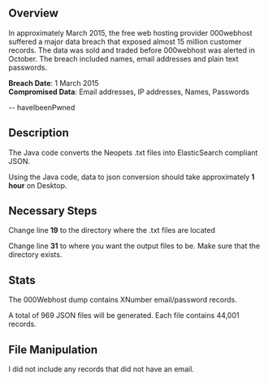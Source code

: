 ## Overview

In approximately March 2015, the free web hosting provider 000webhost suffered a major data breach that exposed almost 15 million customer records. The data was sold and traded before 000webhost was alerted in October. The breach included names, email addresses and plain text passwords.

<b>Breach Date</b>: 1 March 2015<br />
<b>Compromised Data</b>: Email addresses, IP addresses, Names, Passwords<br />

-- haveIbeenPwned

## Description

The Java code converts the Neopets .txt files into ElasticSearch compliant JSON.

Using the Java code, data to json conversion should take approximately <b>1 hour</b> on Desktop.
  
## Necessary Steps

Change line <b>19</b> to the directory where the .txt files are located

Change line <b>31</b> to where you want the output files to be. Make sure that the directory exists.

## Stats 

The 000Webhost dump contains XNumber email/password records. 

A total of 969 JSON files will be generated. Each file contains 44,001 records.

## File Manipulation

I did not include any records that did not have an email.
